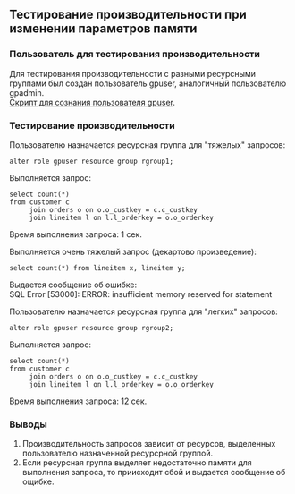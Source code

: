 ## Тестирование производительности при изменении параметров памяти ##   

### Пользователь для тестирования производительности ###
Для тестирования производительности с разными ресурсными группами был создан пользователь gpuser, аналогичный пользователю gpadmin.   
[Скрипт для сознания пользователя gpuser](gpuser.sql).
   
### Тестирование производительности ###   
Пользователю назначается ресурсная группа для "тяжелых" запросов:   
```
alter role gpuser resource group rgroup1;
```
Выполняется запрос:
```
select count(*)
from customer c 
     join orders o on o.o_custkey = c.c_custkey
     join lineitem l on l.l_orderkey = o.o_orderkey
```
Время выполнения запроса: 1 сек.

Выполняется очень тяжелый запрос (декартово произведение):
```
select count(*) from lineitem x, lineitem y;
```
Выдается сообщение об ошибке:   
SQL Error [53000]: ERROR: insufficient memory reserved for statement   
                      
Пользователю назначается ресурсная группа для "легких" запросов:
```
alter role gpuser resource group rgroup2;
```
Выполняется запрос:
```
select count(*)
from customer c 
     join orders o on o.o_custkey = c.c_custkey
     join lineitem l on l.l_orderkey = o.o_orderkey
```   
Время выполнения запроса: 12 сек.   
      
### Выводы ###
1. Производительность запросов зависит от ресурсов, выделенных пользователю назначенной ресурсрной группой.
2. Если ресурсная группа выделяет недостаточно памяти для выполнения запроса, то приисходит сбой и выдается сообщение об ощибке.
